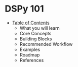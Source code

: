 # DSPy 101

- [Table of Contents](intro.ipynb)
    - What you will learn
    - Core Concepts
    - Building Blocks
    - Recommended Workflow
    - Examples
    - Roadmap
    - References